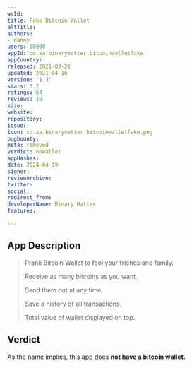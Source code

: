 ```yaml
---
wsId: 
title: Fake Bitcoin Wallet
altTitle: 
authors:
- danny
users: 50000
appId: co.za.binarymatter.bitcoinwalletfake
appCountry: 
released: 2021-03-21
updated: 2021-04-16
version: '1.3'
stars: 3.2
ratings: 64
reviews: 10
size: 
website: 
repository: 
issue: 
icon: co.za.binarymatter.bitcoinwalletfake.png
bugbounty: 
meta: removed
verdict: nowallet
appHashes: 
date: 2024-04-19
signer: 
reviewArchive: 
twitter: 
social: 
redirect_from: 
developerName: Binary Matter
features: 

---
```


## App Description

> Prank Bitcoin Wallet to fool your friends and family.
>
> Receive as many bitcoins as you want.
>
> Send them out at any time.
>
> Save a history of all transactions.
>
> Total value of wallet displayed on top.

## Verdict

As the name implies, this app does **not have a bitcoin wallet.**
